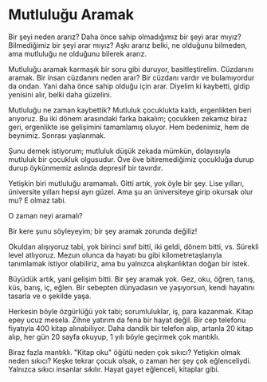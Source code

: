 # Mutluluğu Aramak

Bir şeyi neden ararız? Daha önce sahip olmadığımız bir şeyi arar mıyız?
Bilmediğimiz bir şeyi arar mıyız? Aşkı ararız belki, ne olduğunu bilmeden, ama
mutluluğu ne olduğunu bilerek ararız.

Mutluluğu aramak karmaşık bir soru gibi duruyor, basitleştirelim. Cüzdanını
aramak. Bir insan cüzdanını neden arar? Bir cüzdanı vardır ve bulamıyordur da
ondan. Yani daha önce sahip olduğu için arar. Diyelim ki kaybetti, gidip
yenisini alır, belki daha güzelini.

Mutluluğu ne zaman kaybettik? Mutluluk çocuklukta kaldı, ergenlikten beri
arıyoruz. Bu iki dönem arasındaki farka bakalım; çocukken zekamız biraz geri,
ergenlikte ise gelişimini tamamlamış oluyor. Hem bedenimiz, hem de beynimiz.
Sonrası yaşlanmak.

Şunu demek istiyorum; mutluluk düşük zekada mümkün, dolayısıyla mutluluk bir
çocukluk olgusudur. Öve öve bitiremediğimiz çocukluğa durup durup öykünmemiz
aslında depresif bir tavırdır.

Yetişkin biri mutluluğu aramamalı. Gitti artık, yok öyle bir şey. Lise yılları,
üniversite yılları hepsi ayrı güzel. Ama şu an üniversiteye girip okursak olur
mu? E olmaz tabi.

O zaman neyi aramalı?

Bir kere şunu söyleyeyim; bir şey aramak zorunda değiliz!

Okuldan alışıyoruz tabi, yok birinci sınıf bitti, iki geldi, dönem bitti, vs.
Sürekli level atlıyoruz. Mezun olunca da hayatı bu gibi kilometretaşlarıyla
tanımlamak istiyor olabiliriz, ama bu yalnızca alışkanlıktan doğan bir istek.

Büyüdük artık, yani gelişim bitti. Bir şey aramak yok. Gez, oku, öğren, tanış,
küs, barış, iç, eğlen. Bir sebepten dünyadasın ve yaşıyorsun, kendi hayatını
tasarla ve o şekilde yaşa.

Herkesin böyle özgürlüğü yok tabi; sorumluluklar, iş, para kazanmak. Kitap epey
ucuz mesela. Zihne yatırım da fena bir hayat değil. Bir cep telefonu fiyatıyla
400 kitap alınabiliyor. Daha dandik bir telefon alıp, artanla 20 kitap alıp, her
gün 20 sayfa okuyup, 1 yılı böyle geçirmek çok mantıklı.

Biraz fazla mantıklı. "Kitap oku" öğütü neden çok sıkıcı? Yetişkin olmak neden
sıkıcı? Keşke tekrar çocuk olsak, o zaman her şey çok eğlenceliydi. Yalnızca
sıkıcı insanlar sıkılır. Hayat gayet eğlenceli, kitaplar gibi.
